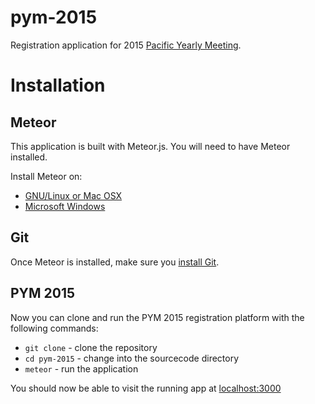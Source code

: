 pym-2015
========

Registration application for 2015 [Pacific Yearly Meeting](http://pacificyearlymeeting.org).

Installation
============

Meteor
------
This application is built with Meteor.js. You will need to have Meteor installed.

Install Meteor on:
* [GNU/Linux or Mac OSX](http://docs.meteor.com/#/basic/)
* [Microsoft Windows](http://win.meteor.com)

Git
---
Once Meteor is installed, make sure you [install Git](http://git-scm.com/book/en/v2/Getting-Started-Installing-Git).

PYM 2015
--------
Now you can clone and run the PYM 2015 registration platform with the following commands:
* `git clone` - clone the repository
* `cd pym-2015` - change into the sourcecode directory
* `meteor` - run the application

You should now be able to visit the running app at [localhost:3000](http://localhost:3000)
